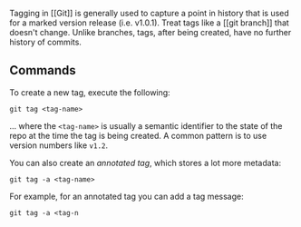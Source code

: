 Tagging in [[Git]] is generally used to capture a point in history that is used for a marked version release (i.e. v1.0.1). Treat tags like a [[git branch]] that doesn't change. Unlike branches, tags, after being created, have no further history of commits. 
## Commands
To create a new tag, execute the following:
```shell
git tag <tag-name>
```
... where the `<tag-name>` is usually a semantic identifier to the state of the repo at the time the tag is being created. A common pattern is to use version numbers like `v1.2`. 

You can also create an *annotated tag*, which stores a lot more metadata:
```shell
git tag -a <tag-name>
```

For example, for an annotated tag you can add a tag message:
```shell
git tag -a <tag-n
```
